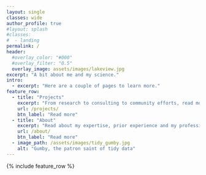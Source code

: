 ```yaml
---
layout: single
classes: wide
author_profile: true
#layout: splash
#classes:
#  - landing
permalink: /
header:
  #overlay_color: "#000"
  #overlay_filter: "0.5"
  overlay_image: assets/images/lakeview.jpg
excerpt: "A bit about me and my science."
intro: 
  - excerpt: "Here are a couple of pages to learn more."
feature_row:
  - title: "Projects"
    excerpt: "From research to consulting to community efforts, read more about what I've been up to lately."
    url: /projects/
    btn_label: "Read more"
  - title: "About"
    excerpt: "Read about my expertise, prior experience and my professional upbringing."
    url: /about/
    btn_label: "Read more"
  - image_path: /assets/images/tidy_gumby.jpg
    alt: "Gumby, the patron saint of tidy data"
---
```

{% include feature_row %}